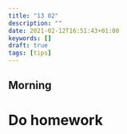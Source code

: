 ```yaml
---
title: "13 02"
description: ""
date: 2021-02-12T16:51:43+01:00
keywords: []
draft: true
tags: [tips]
---
```


## Morning
# Do homework